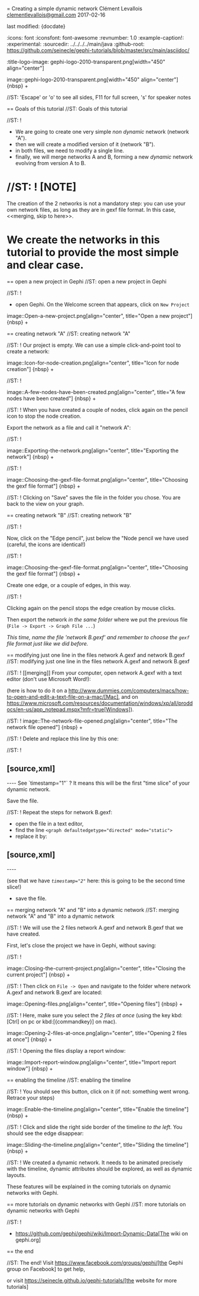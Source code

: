 =  Creating a simple dynamic network
Clément Levallois <clementlevallois@gmail.com>
2017-02-16

last modified: {docdate}

:icons: font
:iconsfont:   font-awesome
:revnumber: 1.0
:example-caption!:
:experimental:
:sourcedir: ../../../../main/java
:github-root: https://github.com/seinecle/gephi-tutorials/blob/master/src/main/asciidoc/

:title-logo-image: gephi-logo-2010-transparent.png[width="450" align="center"]

image::gephi-logo-2010-transparent.png[width="450" align="center"]
{nbsp} +

//ST: 'Escape' or 'o' to see all sides, F11 for full screen, 's' for speaker notes

== Goals of this tutorial
//ST: Goals of this tutorial

//ST: !

- We are going to create one very simple *non dynamic* network (network "A").
- then we will create a modified version of it (network "B").
- in both files, we need to modify a single line.
- finally, we will merge networks A and B, forming a new *dynamic* network evolving from version A to B.

//ST: !
[NOTE]
====
The creation of the 2 networks is not a mandatory step: you can use your own network files, as long as they are in gexf file format. In this case, <<merging, skip to here>>.

We create the networks in this tutorial to provide the most simple and clear case.
====

== open a new project in Gephi
//ST: open a new project in Gephi

//ST: !
- open Gephi. On the Welcome screen that appears,  click on `New Project`

image::Open-a-new-project.png[align="center", title="Open a new project"]
{nbsp} +

== creating network "A"
//ST: creating network "A"

//ST: !
Our project is empty.
We can use a simple click-and-point tool to create a network:

image::Icon-for-node-creation.png[align="center", title="Icon for node creation"]
{nbsp} +

//ST: !

image::A-few-nodes-have-been-created.png[align="center", title="A few nodes have been created"]
{nbsp} +

//ST: !
When you have created a couple of nodes, click again on the pencil icon to stop the node creation.

Export the network as a file and call it "network A":

//ST: !

image::Exporting-the-network.png[align="center", title="Exporting the network"]
{nbsp} +

//ST: !

image::Choosing-the-gexf-file-format.png[align="center", title="Choosing the gexf file format"]
{nbsp} +

//ST: !
Clicking on "Save" saves the file in the folder you chose. You are back to the view on your graph.

== creating network "B"
//ST: creating network "B"

//ST: !

Now, click on the "Edge pencil", just below the "Node pencil we have used (careful, the icons are identical!)

//ST: !

image::Choosing-the-gexf-file-format.png[align="center", title="Choosing the gexf file format"]
{nbsp} +

Create one edge, or a couple of edges, in this way.

//ST: !

Clicking again on the pencil stops the edge creation by mouse clicks.

Then export the network *in the same folder* where we put the previous file (`File -> Export -> Graph File ...`)

*This time, name the file 'network B.gexf' and remember to choose the `gexf` file format just like we did before.*

== modifying just one line in the files network A.gexf and network B.gexf
//ST: modifying just one line in the files network A.gexf and network B.gexf

//ST: !
[[merging]]
From your computer, open network A.gexf with a text editor (don't use Microsoft Word!):

(here is how to do it on a http://www.dummies.com/computers/macs/how-to-open-and-edit-a-text-file-on-a-mac/[Mac], and on https://www.microsoft.com/resources/documentation/windows/xp/all/proddocs/en-us/app_notepad.mspx?mfr=true[Windows]).

//ST: !
image::The-network-file-opened.png[align="center", title="The network file opened"]
{nbsp} +

//ST: !
Delete and replace this line by this one:

//ST: !

[source,xml]
----
<graph mode="slice" defaultedgetype="directed" timerepresentation="timestamp" timestamp="1">
----
See `timestamp="1"` ? It means this will be the first "time slice" of your dynamic network.

Save the file.

//ST: !
Repeat the steps for network B.gexf:

- open the file in a text editor,
- find the  line `<graph defaultedgetype="directed" mode="static">`
- replace it by:

[source,xml]
----
<graph mode="slice" defaultedgetype="directed" timerepresentation="timestamp" timestamp="2">
----

(see that we have *`timestamp="2"`* here: this is going to be the second time slice!)

- save the file.

== merging network "A" and "B" into a dynamic network
//ST: merging network "A" and "B" into a dynamic network

//ST: !
We will use the 2 files network A.gexf and network B.gexf that we have created.

First, let's close the project we have in Gephi, without saving:

//ST: !

image::Closing-the-current-project.png[align="center", title="Closing the current project"]
{nbsp} +

//ST: !
Then click on `File -> Open` and navigate to the folder where network A.gexf and network B.gexf are located:

image::Opening-files.png[align="center", title="Opening files"]
{nbsp} +

//ST: !
Here, make sure you select the *2 files at once* (using the key kbd:[Ctrl] on pc or kbd:[{commandkey}] on mac).

image::Opening-2-files-at-once.png[align="center", title="Opening 2 files at once"]
{nbsp} +

//ST: !
Opening the files display a report window:

image::Import-report-window.png[align="center", title="Import report window"]
{nbsp} +


== enabling the timeline
//ST: enabling the timeline

//ST: !
You should see this button, click on it (if not: something went wrong. Retrace your steps)

image::Enable-the-timeline.png[align="center", title="Enable the timeline"]
{nbsp} +

//ST: !
Click and slide the right side border of the timeline *to the left*. You should see the edge disappear:

image::Sliding-the-timeline.png[align="center", title="Sliding the timeline"]
{nbsp} +

//ST: !
We created a dynamic network.
It needs to be animated precisely with the timeline, dynamic attributes should be explored, as well as dynamic layouts.

These features will be explained in the coming tutorials on dynamic networks with Gephi.

== more tutorials on dynamic networks with Gephi
//ST: more tutorials on dynamic networks with Gephi

//ST: !

- https://github.com/gephi/gephi/wiki/Import-Dynamic-Data[The wiki on gephi.org]

== the end

//ST: The end!
Visit https://www.facebook.com/groups/gephi/[the Gephi group on Facebook] to get help,

or visit https://seinecle.github.io/gephi-tutorials/[the website for more tutorials]
